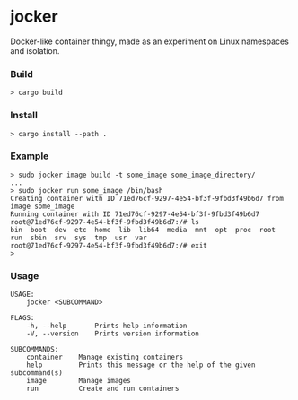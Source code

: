 # jocker
Docker-like container thingy, made as an experiment on Linux namespaces and isolation.

### Build

```
> cargo build
```

### Install

```
> cargo install --path .
```

### Example

```
> sudo jocker image build -t some_image some_image_directory/
...
> sudo jocker run some_image /bin/bash
Creating container with ID 71ed76cf-9297-4e54-bf3f-9fbd3f49b6d7 from image some_image
Running container with ID 71ed76cf-9297-4e54-bf3f-9fbd3f49b6d7
root@71ed76cf-9297-4e54-bf3f-9fbd3f49b6d7:/# ls
bin  boot  dev	etc  home  lib	lib64  media  mnt  opt	proc  root  run  sbin  srv  sys  tmp  usr  var
root@71ed76cf-9297-4e54-bf3f-9fbd3f49b6d7:/# exit
>
```

### Usage

```
USAGE:
    jocker <SUBCOMMAND>

FLAGS:
    -h, --help       Prints help information
    -V, --version    Prints version information

SUBCOMMANDS:
    container    Manage existing containers
    help         Prints this message or the help of the given subcommand(s)
    image        Manage images
    run          Create and run containers
```
